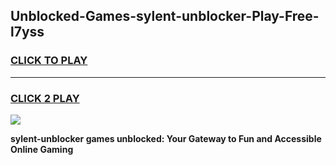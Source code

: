 
## Unblocked-Games-sylent-unblocker-Play-Free-l7yss
<h3>
<a href="https://premium76.site?title=sylent-unblocker&ref=23A">CLICK TO PLAY</a></h3>
<hr>

<h3>
<a href="https://premium76.site?title=sylent-unblocker&ref=23A">CLICK 2 PLAY</a>
  
</h3>

<a href="https://premium76.site?title=sylent-unblocker&ref=23A"><img src="https://clearcache.store/games.png"></a>


**sylent-unblocker games unblocked: Your Gateway to Fun and Accessible Online Gaming**
